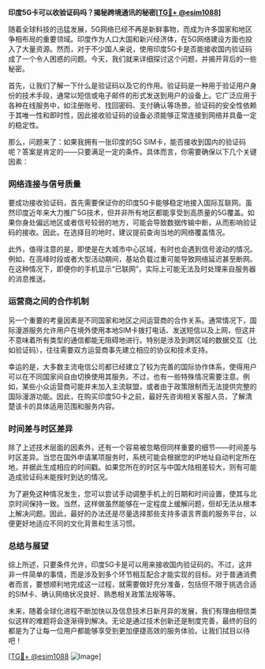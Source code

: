 **印度5G卡可以收验证码吗？揭秘跨境通讯的秘密[[TG💪+ @esim1088](https://t.me/s/esim1088)]**

随着全球科技的迅猛发展，5G网络已经不再是新鲜事物，而成为许多国家和地区争相布局的重要领域。印度作为人口大国和新兴经济体，在5G网络建设方面也投入了大量资源。然而，对于不少国人来说，使用印度5G卡是否能接收国内验证码成了一个令人困惑的问题。今天，我们就来详细探讨这个问题，并揭开背后的一些秘密。

首先，让我们了解一下什么是验证码以及它的作用。验证码是一种用于验证用户身份的技术手段，通常以短信或电子邮件的形式发送到用户的设备上。它广泛应用于各种在线服务中，如注册账号、找回密码、支付确认等场景。验证码的安全性依赖于其唯一性和即时性，因此接收验证码的设备必须能够正常连接到网络并具备一定的稳定性。

那么，问题来了：如果我拥有一张印度的5G SIM卡，能否接收到国内的验证码呢？答案是肯定的——只要满足一定的条件。具体而言，你需要确保以下几个关键因素：

### **网络连接与信号质量**
要成功接收验证码，首先需要保证你的印度5G卡能够稳定地接入国际互联网。虽然印度近年来大力推广5G技术，但并非所有地区都能享受到高质量的5G覆盖。如果你身处偏远地区或者信号较弱的地方，可能会导致数据传输中断，从而影响验证码的接收。因此，在选择目的地时，建议提前查询当地的网络覆盖情况。

此外，值得注意的是，即使是在大城市中心区域，有时也会遇到信号波动的情况。例如，在高峰时段或者大型活动期间，基站负载过重可能导致网络延迟甚至断网。在这种情况下，即便你的手机显示“已联网”，实际上可能无法及时处理来自服务器的消息推送。

### **运营商之间的合作机制**
另一个重要的考量因素是不同国家和地区之间运营商的合作关系。通常情况下，国际漫游服务允许用户在境外使用本地SIM卡拨打电话、发送短信以及上网，但这并不意味着所有类型的通信都能无阻碍地进行。特别是涉及到跨区域的数据交互（比如验证码），往往需要双方运营商事先建立相应的协议和技术支持。

幸运的是，大多数主流电信公司都已经建立了较为完善的国际协作体系，使得用户可以在不同国家间自由切换使用其服务。不过，也有一些特殊情况需要注意。例如，某些小众运营商可能并未加入主流联盟，或者由于政策限制而无法提供完整的国际漫游功能。因此，在购买印度5G卡之前，最好先咨询相关客服人员，了解清楚该卡的具体适用范围和服务内容。

### **时间差与时区差异**
除了上述技术层面的因素外，还有一个容易被忽略但同样重要的细节——时间差与时区差异。当您在国外申请某项服务时，系统可能会根据您的IP地址自动判定所在地，并据此生成相应的时间戳。如果您所在的时区与中国大陆相差较大，则有可能造成验证码未能按时到达的情况。

为了避免这种情况发生，您可以尝试手动调整手机上的日期和时间设置，使其与北京时间保持一致。当然，这样做虽然能够在一定程度上缓解问题，但却无法从根本上解决问题。因此，最好的办法还是尽量选择那些支持多语言界面的服务平台，以便更好地适应不同的文化背景和生活习惯。

### **总结与展望**
综上所述，只要条件允许，印度5G卡是可以用来接收国内验证码的。不过，这并非一件简单的事情，而是涉及到多个环节相互配合才能实现的目标。对于普通消费者而言，要想顺利地完成这一过程，就需要做好充分准备，包括但不限于挑选合适的SIM卡、确认网络状况良好、熟悉相关政策法规等等。

未来，随着全球化进程不断加快以及信息技术日新月异的发展，我们有理由相信类似这样的难题将会逐渐得到解决。无论是通过技术创新还是制度完善，最终的目的都是为了让每一位用户都能够享受到更加便捷高效的服务体验。让我们拭目以待吧！

[[TG💪+ @esim1088](https://t.me/s/esim1088) ![Image](https://i.postimg.cc/4NQfJmqS/Snipaste-2025-05-13-00-14-12.png)]